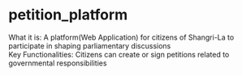 # petition_platform
What it is: A platform(Web Application) for citizens of Shangri-La to participate in shaping parliamentary discussions  
Key Functionalities: Citizens can create or sign petitions related to governmental responsibilities
